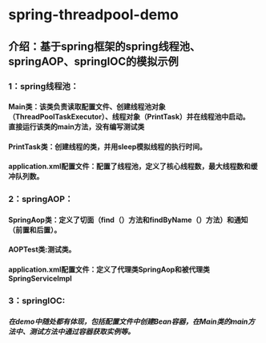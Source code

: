 # spring-threadpool-demo
## 介绍：基于spring框架的spring线程池、springAOP、springIOC的模拟示例

### 1：spring线程池：
#### Main类：该类负责读取配置文件、创建线程池对象（ThreadPoolTaskExecutor）、线程对象（PrintTask）并在线程池中启动。<br>直接运行该类的main方法，没有编写测试类
#### PrintTask类：创建线程的类，并用sleep模拟线程的执行时间。
#### application.xml配置文件：配置了线程池，定义了核心线程数，最大线程数和缓冲队列数。

### 2：springAOP：
#### SpringAop类：定义了切面（find（）方法和findByName（）方法）和通知（前置和后置）。
#### AOPTest类:测试类。
#### application.xml配置文件：定义了代理类SpringAop和被代理类SpringServiceImpl

### 3：springIOC:
##### 在demo中随处都有体现，包括配置文件中创建Bean容器，在Main类的main方法中、测试方法中通过容器获取实例等。
